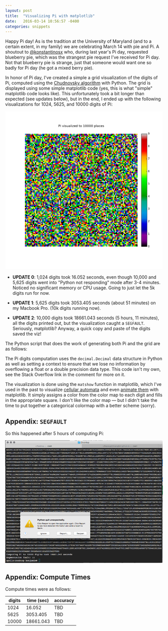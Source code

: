 ```yaml
---
layout: post
title:  "Visualizing Pi with matplotlib"
date:   2016-03-14 10:56:57 -0400
categories: snippets
---
```


Happy Pi day! As is the tradition at the University of Maryland (and to a certain extent, in my family) we are celebrating March 14 with pie and Pi. A shoutout to [@konstantinosx](https://github.com/konstantinosx/) who, during last year's Pi day, requested blueberry pie, which was the strangest pie request I've received for Pi day. Not that blueberry pie is strange, just that someone would want one so badly for Pi day (he got a mixed berry pie).

In honor of Pi day, I've created a simple a grid visualization of the digits of Pi, computed using the [Chudnovsky algorithm](https://en.wikipedia.org/wiki/Chudnovsky_algorithm) with Python. The grid is displayed using some simple matplotlib code (yes, this is what "simple" matplotlib code looks like). This unfortunately took a bit longer than expected (see updates below), but in the end, I ended up with the following visualizations for 1024, 5625, and 10000 digits of Pi:

![Grid visualization of the digits of Pi](/assets/images/2016-03-14-pi-grid.png)

- **UPDATE 0**: 1,024 digits took 16.052 seconds, even though 10,000 and 5,625 digits went into "Python not responding" mode after 3-4 minutes. Noticed no significant memory or CPU usage. Going to just let the 5k digits run for now.

- **UPDATE 1**: 5,625 digits took 3053.405 seconds (about 51 minutes) on my Macbook Pro. (10k digits running now).

- **UPDATE 2**: 10,000 digits took 18661.043 seconds (5 hours, 11 minutes), all the digits printed out, but the visualization caught a `SEGFAULT`. Seriously, matplotlib? Anyway, a quick copy and paste of the digits saved the viz!

The Python script that does the work of generating both Pi and the grid are as follows:

<script src="https://gist.github.com/bbengfort/b5e1242cca38de13e98b.js"></script>

The Pi digits computation uses the `decimal.Decimal` data structure in Python as well as setting a context to ensure that we lose no information by overflowing a float or a double precision data type. This code isn't my own, see the Stack Overflow link in the comment for more on it.

The visualization is done using the `matshow` function in matplotlib, which I've used in the past to visualize [cellular automata](https://github.com/bbengfort/cellular-automata) and even [animate them](https://youtu.be/KGL2fJcnXDE) with matplotlib. It simply assigns a color from the color map to each digit and fills in the appropriate square. I don't like the color map &mdash; but I didn't take the time to put together a categorical colormap with a better scheme (sorry).

## Appendix: `SEGFAULT`

So this happened after 5 hours of computing Pi:

![Python SEGFAULT during Pi visualization](/assets/images/2016-03-14-matplotlib-segfault.png)

## Appendix: Compute Times

Compute times were as follows:

| digits | time (sec) | accuracy |
| ------ | ---------- | -------- |
| 1024   | 16.052     | TBD      |
| 5625   | 3053.405   | TBD      |
| 10000  | 18661.043  | TBD      |
